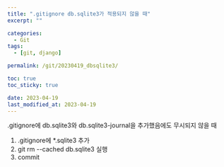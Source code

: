 ```yaml
---
title: ".gitignore db.sqlite3가 적용되지 않을 때"
excerpt: ""

categories:
  - Git
tags:
  - [git, django]

permalink: /git/20230419_dbsqlite3/

toc: true
toc_sticky: true

date: 2023-04-19
last_modified_at: 2023-04-19
---
```


.gitignore에 db.sqlite3와 db.sqlite3-journal을 추가했음에도 무시되지 않을 때

1. .gitignore에 *.sqlite3 추가
2. git rm --cached db.sqlite3 실행
3. commit